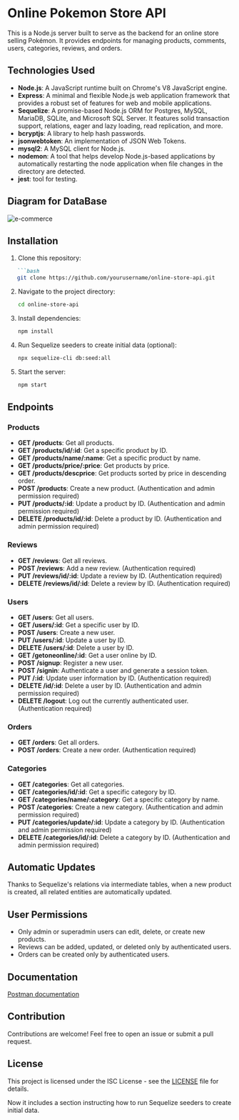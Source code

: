 # Online Pokemon Store API

This is a Node.js server built to serve as the backend for an online store selling Pokémon. It provides endpoints for managing products, comments, users, categories, reviews, and orders.

## Technologies Used

- **Node.js**: A JavaScript runtime built on Chrome's V8 JavaScript engine.
- **Express**: A minimal and flexible Node.js web application framework that provides a robust set of features for web and mobile applications.
- **Sequelize**: A promise-based Node.js ORM for Postgres, MySQL, MariaDB, SQLite, and Microsoft SQL Server. It features solid transaction support, relations, eager and lazy loading, read replication, and more.
- **bcryptjs**: A library to help hash passwords.
- **jsonwebtoken**: An implementation of JSON Web Tokens.
- **mysql2**: A MySQL client for Node.js.
- **nodemon**: A tool that helps develop Node.js-based applications by automatically restarting the node application when file changes in the directory are detected.
- **jest**: tool for testing.
  
## Diagram for DataBase

![e-commerce](https://github.com/JCLLacruz/Backend_Proyect_1/assets/155624350/3d271805-1a3e-4ce2-8e02-02a1b2ed3142)


## Installation

1. Clone this repository:
```markdown
   ```bash
   git clone https://github.com/yourusername/online-store-api.git
   ```

2. Navigate to the project directory:
   ```bash
   cd online-store-api
   ```

3. Install dependencies:
   ```bash
   npm install
   ```

4. Run Sequelize seeders to create initial data (optional):
   ```bash
   npx sequelize-cli db:seed:all
   ```

5. Start the server:
   ```bash
   npm start
   ```

## Endpoints

### Products

- **GET /products**: Get all products.
- **GET /products/id/:id**: Get a specific product by ID.
- **GET /products/name/:name**: Get a specific product by name.
- **GET /products/price/:price**: Get products by price.
- **GET /products/descprice**: Get products sorted by price in descending order.
- **POST /products**: Create a new product. (Authentication and admin permission required)
- **PUT /products/:id**: Update a product by ID. (Authentication and admin permission required)
- **DELETE /products/id/:id**: Delete a product by ID. (Authentication and admin permission required)

### Reviews

- **GET /reviews**: Get all reviews.
- **POST /reviews**: Add a new review. (Authentication required)
- **PUT /reviews/id/:id**: Update a review by ID. (Authentication required)
- **DELETE /reviews/id/:id**: Delete a review by ID. (Authentication required)

### Users

- **GET /users**: Get all users.
- **GET /users/:id**: Get a specific user by ID.
- **POST /users**: Create a new user.
- **PUT /users/:id**: Update a user by ID.
- **DELETE /users/:id**: Delete a user by ID.
- **GET /getoneonline/:id**: Get a user online by ID.
- **POST /signup**: Register a new user.
- **POST /signin**: Authenticate a user and generate a session token.
- **PUT /:id**: Update user information by ID. (Authentication required)
- **DELETE /id/:id**: Delete a user by ID. (Authentication and admin permission required)
- **DELETE /logout**: Log out the currently authenticated user. (Authentication required)

### Orders

- **GET /orders**: Get all orders.
- **POST /orders**: Create a new order. (Authentication required)

### Categories

- **GET /categories**: Get all categories.
- **GET /categories/id/:id**: Get a specific category by ID.
- **GET /categories/name/:category**: Get a specific category by name.
- **POST /categories**: Create a new category. (Authentication and admin permission required)
- **PUT /categories/update/:id**: Update a category by ID. (Authentication and admin permission required)
- **DELETE /categories/id/:id**: Delete a category by ID. (Authentication and admin permission required)

## Automatic Updates

Thanks to Sequelize's relations via intermediate tables, when a new product is created, all related entities are automatically updated.

## User Permissions

- Only admin or superadmin users can edit, delete, or create new products.
- Reviews can be added, updated, or deleted only by authenticated users.
- Orders can be created only by authenticated users.

## Documentation

[Postman documentation](https://documenter.getpostman.com/view/34523030/2sA3JJ93Xn)

## Contribution

Contributions are welcome! Feel free to open an issue or submit a pull request.

## License

This project is licensed under the ISC License - see the [LICENSE](LICENSE) file for details.

Now it includes a section instructing how to run Sequelize seeders to create initial data.

```
